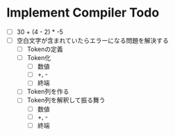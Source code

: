 # Implement Compiler Todo

- [ ] 30 + (4 - 2) * -5
- [ ] 空白文字が含まれていたらエラーになる問題を解決する
    - [ ] Tokenの定義
    - [ ] Token化
        - [ ] 数値
        - [ ] +, -
        - [ ] 終端
    - [ ] Token列を作る
    - [ ] Token列を解釈して振る舞う
        - [ ] 数値
        - [ ] +, -
        - [ ] 終端
